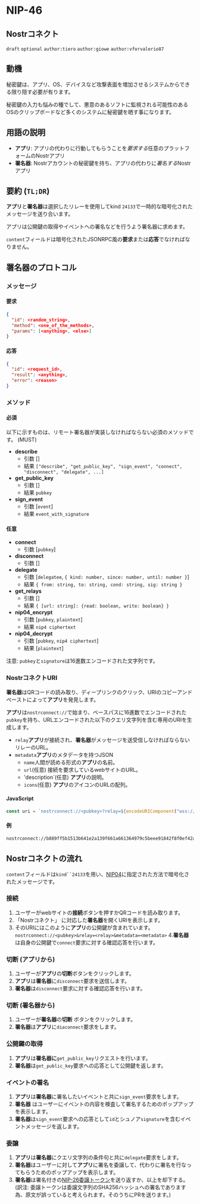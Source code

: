 NIP-46
======

Nostrコネクト
------------------------

`draft` `optional` `author:tiero` `author:giowe` `author:vforvalerio87`

## 動機

秘密鍵は、アプリ、OS、デバイスなど攻撃表面を増加させるシステムからできる限り隠す必要が有ります。

秘密鍵の入力も悩みの種でして、悪意のあるソフトに監視される可能性のあるOSのクリップボードなど多くのシステムに秘密鍵を晒す事になります。


## 用語の説明

* **アプリ**: アプリの代わりに行動してもらうことを*要求する*任意のプラットフォームのNostrアプリ
* **署名器**: Nostrアカウントの秘密鍵を持ち、アプリの代わりに*署名する*Nostrアプリ


## 要約 (`TL;DR`)

 
**アプリ**と**署名器**は選択したリレーを使用してkind `24133`で一時的な暗号化されたメッセージを送り合います。

アプリは公開鍵の取得やイベントへの署名などを行うよう署名器に求めます。

`content`フィールドは暗号化されたJSONRPC風の**要求**または**応答**でなければなりません。

## 署名器のプロトコル

### メッセージ

#### 要求

```json
{
  "id": <random_string>,
  "method": <one_of_the_methods>,
  "params": [<anything>, <else>]
}
```

#### 応答

```json
{
  "id": <request_id>,
  "result": <anything>,
  "error": <reason>
}
```

### メソッド


#### 必須

以下に示すものは、リモート署名器が実装しなければならない必須のメソッドです。 (MUST)

- **describe**
  - 引数 []
  - 結果 `["describe", "get_public_key", "sign_event", "connect", "disconnect", "delegate", ...]`  
- **get_public_key**
  - 引数 []
  - 結果 `pubkey` 
- **sign_event**
  - 引数 [`event`]
  - 結果 `event_with_signature` 

#### 任意


- **connect**
  - 引数 [`pubkey`]
- **disconnect**
  - 引数 []
- **delegate** 
  - 引数 [`delegatee`, `{ kind: number, since: number, until: number }`]
  - 結果 `{ from: string, to: string, cond: string, sig: string }`
- **get_relays**
  - 引数 []
  - 結果 `{ [url: string]: {read: boolean, write: boolean} }` 
- **nip04_encrypt**
  - 引数 [`pubkey`, `plaintext`]
  - 結果 `nip4 ciphertext`
- **nip04_decrypt**
  - 引数 [`pubkey`, `nip4 ciphertext`]
  - 結果 [`plaintext`]


注意: `pubkey`と`signature`は16進数エンコードされた文字列です。


### NostrコネクトURI

**署名器**はQRコードの読み取り、ディープリンクのクリック、URIのコピーアンドペーストによって**アプリ**を発見します。

**アプリ**は`nostrconnect://`で始まり、ベースパスに16進数でエンコードされた`pubkey`を持ち、URLエンコードされた以下のクエリ文字列を含む専用のURIを生成します。

- `relay`**アプリ**が接続され、**署名器**がメッセージを送受信しなければならないリレーのURL。
- `metadata`**アプリ**のメタデータを持つJSON
    - `name`人間が読める形式の**アプリ**の名前。
    - `url`(任意) 接続を要求しているwebサイトのURL。
    - 'description`(任意) **アプリ**の説明。
    - `icons`(任意) **アプリ**のアイコンのURLの配列。

#### JavaScript

```js
const uri = `nostrconnect://<pubkey>?relay=${encodeURIComponent("wss://relay.damus.io")}&metadata=${encodeURIComponent(JSON.stringify({"name": "Example"}))}`
```

#### 例
```sh
nostrconnect://b889ff5b1513b641e2a139f661a661364979c5beee91842f8f0ef42ab558e9d4?relay=wss%3A%2F%2Frelay.damus.io&metadata=%7B%22name%22%3A%22Example%22%7D
```



## Nostrコネクトの流れ

`content`フィールドは`kind``24133`を用い、[NIP04](https://github.com/nostr-protocol/nips/blob/master/04.md)に指定された方法で暗号化されたメッセージです。

### 接続

1. ユーザーがwebサイトの**接続**ボタンを押すかQRコードを読み取ります。
2. 「Nostrコネクト」  に対応した**署名器**を開くURIを表示します。
3. そのURIにはこのように**アプリ**の公開鍵が含まれています。 `nostrconnect://<pubkey>&relay=<relay>&metadata=<metadata>`
4.**署名器**は自身の公開鍵で`connect`要求に対する確認応答を行います。

### 切断 (アプリから)

1. ユーザーが**アプリ**の**切断**ボタンをクリックします。
2. **アプリ**は**署名器**に`disconnect`要求を送信します。
3. **署名器**は`disconnect`要求に対する確認応答を行います。

### 切断 (署名器から)

1. ユーザーが**署名器**の**切断** ボタンをクリックします。
2. **署名器**は**アプリ**に`diaconnect`要求をします。


### 公開鍵の取得

1. **アプリ**は**署名器に**`get_public_key`リクエストを行います。
3. **署名器**は`get_public_key`要求への応答として公開鍵を返します。

### イベントの署名

1. **アプリ**は**署名器**に署名したいイベントと共に`sign_event`要求をします。
2. **署名器** はユーザーにイベントの内容を検査して署名するためのポップアップを表示します。
3. **署名器**は`sign_event`要求への応答として`id`とシュノア`signature`を含むイベントメッセージを返します。

### 委譲

1. **アプリ**は**署名器**にクエリ文字列の条件句と共に`delegate`要求をします。
2. **署名器**はユーザーに対して**アプリ**に署名を委譲して、代わりに署名を行なってもらうためのポップアップを表示します。
3. **署名器**は署名付きの[NIP-26委譲トークン](https://github.com/nostr-protocol/nips/blob/master/26.md)を送り返すか、以上を却下する。 (訳注: 委譲トークンは委譲文字列のSHA256ハッシュへの署名であります為、原文が誤っていると考えられます。そのうちにPRを送ります。)

